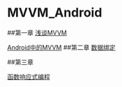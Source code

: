 # MVVM_Android
##第一章
[浅谈MVVM](./chapter1/qian_tan_mvvm.md)

[Android中的MVVM](./chapter1/android_zhong_de_mvvm.md)
##第二章
[数据绑定](./chapter2/shu_ju_bang_ding.md)

##第三章

[函数响应式编程](./chapter3/han_shu_xiang_ying_shi_bian_cheng.md)
